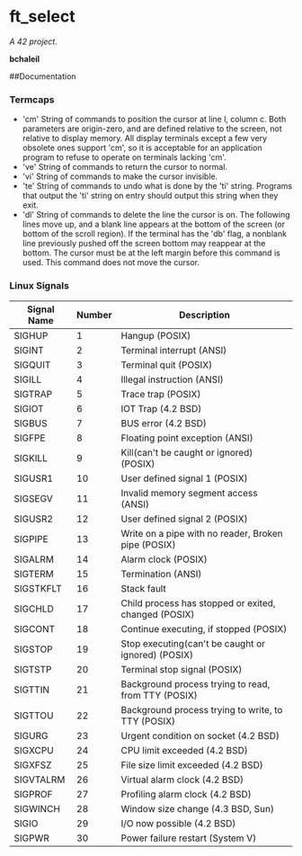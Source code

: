 # ft_select

_A 42 project._

**bchaleil**

##Documentation
### Termcaps
+ 'cm' String of commands to position the cursor at line l, column c. Both parameters are origin-zero, and are defined relative to the screen, not relative to display memory. All display terminals except a few very obsolete ones support 'cm', so it is acceptable for an application program to refuse to operate on terminals lacking 'cm'.
+ 've' String of commands to return the cursor to normal.
+ 'vi' String of commands to make the cursor invisible.
+ 'te' String of commands to undo what is done by the 'ti' string. Programs that output the 'ti' string on entry should output this string when they exit.
+ 'dl' String of commands to delete the line the cursor is on. The following lines move up, and a blank line appears at the bottom of the screen (or bottom of the scroll region). If the terminal has the 'db' flag, a nonblank line previously pushed off the screen bottom may reappear at the bottom. The cursor must be at the left margin before this command is used. This command does not move the cursor.


### Linux Signals
Signal Name | Number | Description
--- | --- | ---
SIGHUP | 1 | Hangup (POSIX)
SIGINT | 2 | Terminal interrupt (ANSI)
SIGQUIT | 3 | Terminal quit (POSIX)
SIGILL | 4 | Illegal instruction (ANSI)
SIGTRAP | 5 | Trace trap (POSIX)
SIGIOT | 6 | IOT Trap (4.2 BSD)
SIGBUS | 7 | BUS error (4.2 BSD)
SIGFPE | 8 | Floating point exception (ANSI)
SIGKILL | 9 | Kill(can't be caught or ignored) (POSIX)
SIGUSR1 | 10 | User defined signal 1 (POSIX)
SIGSEGV | 11 |Invalid memory segment access (ANSI)
SIGUSR2 | 12 | User defined signal 2 (POSIX)
SIGPIPE | 13 | Write on a pipe with no reader, Broken pipe (POSIX)
SIGALRM | 14 | Alarm clock (POSIX)
SIGTERM | 15 | Termination (ANSI)
SIGSTKFLT | 16 | Stack fault
SIGCHLD | 17 | Child process has stopped or exited, changed (POSIX)
SIGCONT | 18 | Continue executing, if stopped (POSIX)
SIGSTOP | 19 | Stop executing(can't be caught or ignored) (POSIX)
SIGTSTP | 20 | Terminal stop signal (POSIX)
SIGTTIN | 21 | Background process trying to read, from TTY (POSIX)
SIGTTOU | 22 | Background process trying to write, to TTY (POSIX)
SIGURG | 23 | Urgent condition on socket (4.2 BSD)
SIGXCPU | 24 | CPU limit exceeded (4.2 BSD)
SIGXFSZ | 25 | File size limit exceeded (4.2 BSD)
SIGVTALRM | 26 | Virtual alarm clock (4.2 BSD)
SIGPROF | 27 | Profiling alarm clock (4.2 BSD)
SIGWINCH | 28 | Window size change (4.3 BSD, Sun)
SIGIO | 29 | I/O now possible (4.2 BSD)
SIGPWR | 30 | Power failure restart (System V)
